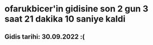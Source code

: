 # ofarukbicer'in gidisine son 2 gun 3 saat 21 dakika 10 saniye kaldi

## Gidis tarihi: 30.09.2022 :(